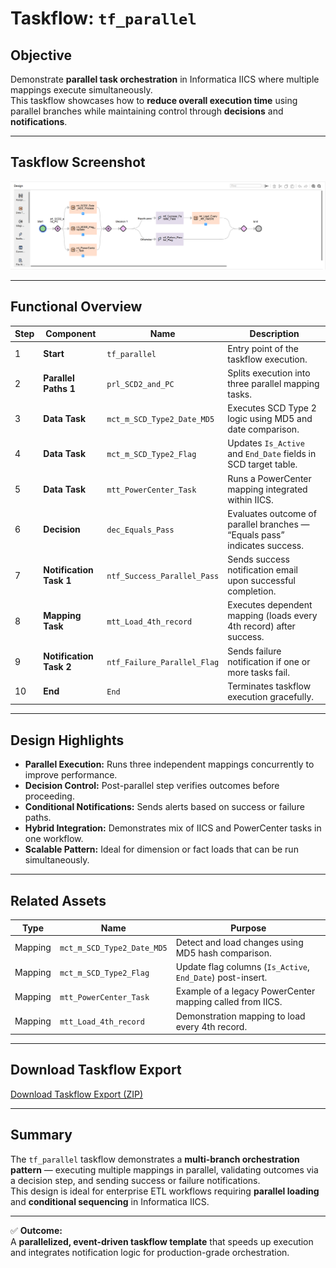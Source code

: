 # Taskflow: `tf_parallel`

## Objective
Demonstrate **parallel task orchestration** in Informatica IICS where multiple mappings execute simultaneously.  
This taskflow showcases how to **reduce overall execution time** using parallel branches while maintaining control through **decisions** and **notifications**.

---

## Taskflow Screenshot
![tf_parallel](https://github.com/s-h-a-s-h-i-k-a-n-t/iics-projects-portfolio/blob/main/CDI/taskflows/tf_parallel.png)

---

## Functional Overview

| Step | Component | Name | Description |
|------|------------|------|--------------|
| 1 | **Start** | `tf_parallel` | Entry point of the taskflow execution. |
| 2 | **Parallel Paths 1** | `prl_SCD2_and_PC` | Splits execution into three parallel mapping tasks. |
| 3 | **Data Task** | `mct_m_SCD_Type2_Date_MD5` | Executes SCD Type 2 logic using MD5 and date comparison. |
| 4 | **Data Task** | `mct_m_SCD_Type2_Flag` | Updates `Is_Active` and `End_Date` fields in SCD target table. |
| 5 | **Data Task** | `mtt_PowerCenter_Task` | Runs a PowerCenter mapping integrated within IICS. |
| 6 | **Decision** | `dec_Equals_Pass` | Evaluates outcome of parallel branches — “Equals pass” indicates success. |
| 7 | **Notification Task 1** | `ntf_Success_Parallel_Pass` | Sends success notification email upon successful completion. |
| 8 | **Mapping Task** | `mtt_Load_4th_record` | Executes dependent mapping (loads every 4th record) after success. |
| 9 | **Notification Task 2** | `ntf_Failure_Parallel_Flag` | Sends failure notification if one or more tasks fail. |
| 10 | **End** | `End` | Terminates taskflow execution gracefully. |

---

## Design Highlights

- **Parallel Execution:** Runs three independent mappings concurrently to improve performance.  
- **Decision Control:** Post-parallel step verifies outcomes before proceeding.  
- **Conditional Notifications:** Sends alerts based on success or failure paths.  
- **Hybrid Integration:** Demonstrates mix of IICS and PowerCenter tasks in one workflow.  
- **Scalable Pattern:** Ideal for dimension or fact loads that can be run simultaneously.

---

## Related Assets

| Type | Name | Purpose |
|------|------|----------|
| Mapping | `mct_m_SCD_Type2_Date_MD5` | Detect and load changes using MD5 hash comparison. |
| Mapping | `mct_m_SCD_Type2_Flag` | Update flag columns (`Is_Active`, `End_Date`) post-insert. |
| Mapping | `mtt_PowerCenter_Task` | Example of a legacy PowerCenter mapping called from IICS. |
| Mapping | `mtt_Load_4th_record` | Demonstration mapping to load every 4th record. |

---

## Download Taskflow Export

[Download Taskflow Export (ZIP)](https://raw.githubusercontent.com/s-h-a-s-h-i-k-a-n-t/iics-projects-portfolio/main/CDI/jobs_exports/tf_parallel-17607314745360.zip)

---

## Summary
The `tf_parallel` taskflow demonstrates a **multi-branch orchestration pattern** — executing multiple mappings in parallel, validating outcomes via a decision step, and sending success or failure notifications.  
This design is ideal for enterprise ETL workflows requiring **parallel loading** and **conditional sequencing** in Informatica IICS.

---

✅ **Outcome:**  
A **parallelized, event-driven taskflow template** that speeds up execution and integrates notification logic for production-grade orchestration.
